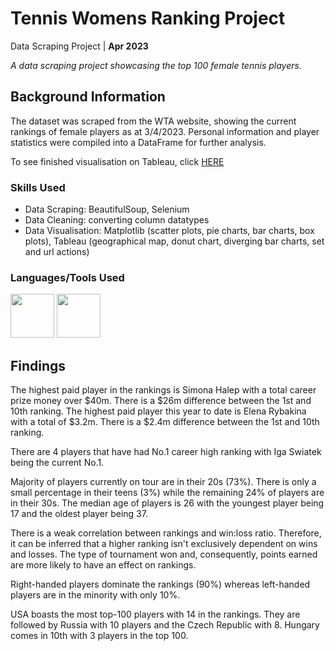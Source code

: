 # Tennis Womens Ranking Project

Data Scraping Project | **Apr 2023**

_A data scraping project showcasing the top 100 female tennis players._

## Background Information

The dataset was scraped from the WTA website, showing the current rankings of female players as at 3/4/2023. Personal information and player statistics were compiled into a DataFrame for further analysis.

To see finished visualisation on Tableau, click [HERE](https://public.tableau.com/app/profile/hannifa.ahmed/viz/WTAPlayerStats/Dashboard1) 

### Skills Used
* Data Scraping: BeautifulSoup, Selenium
* Data Cleaning: converting column datatypes
* Data Visualisation: Matplotlib (scatter plots, pie charts, bar charts, box plots),   Tableau (geographical map, donut chart, diverging bar charts, set and url actions)

### Languages/Tools Used

<img src="https://cdn.jsdelivr.net/gh/devicons/devicon/icons/python/python-original.svg" width= "70" height="70" /> <img src="https://img.icons8.com/?size=512&id=xkshT6OxzUja&format=png" width="70" height="70" />

 
 ## Findings

The highest paid player in the rankings is Simona Halep with a total career prize money over $40m. There is a $26m difference between the 1st and 10th ranking.
The highest paid player this year to date is Elena Rybakina with a total of $3.2m. There is a $2.4m difference between the 1st and 10th ranking.

There are 4 players that have had No.1 career high ranking with Iga Swiatek being the current No.1.

Majority of players currently on tour are in their 20s (73%). There is only a small percentage in their teens (3%) while the remaining 24% of players are in their 30s. The median age of players is 26 with the youngest player being 17 and the oldest player being 37.

There is a weak correlation between rankings and win:loss ratio. Therefore, it can be inferred that a higher ranking isn't exclusively dependent on wins and losses. The type of tournament won and, consequently, points earned are more likely to have an effect on rankings.

Right-handed players dominate the rankings (90%) whereas left-handed players are in the minority with only 10%.

USA boasts the most top-100 players with 14 in the rankings. They are followed by Russia with 10 players and the Czech Republic with 8. Hungary comes in 10th with 3 players in the top 100.


